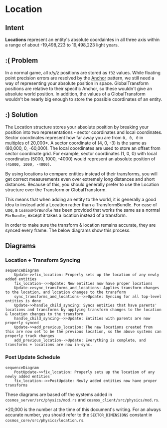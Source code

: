 # Location

## Intent

**Locations** represent an entity's absolute coordaintes in all three axis within a range of about -19,498,223 to 19,498,223 light years. 

## :( Problem

In a normal game, all x/y/z positions are stored as `f32` values. While floating point precision errors are resolved by the [Anchor](./anchor.md) pattern, we still need a way of representing your absolute position in space. GlobalTransform positions are relative to their specific Anchor, so these wouldn't give an absolute world position. In addition, the values of a GlobalTransform wouldn't be nearly big enough to store the possible coordinates of an entity.

## :) Solution

The Location structure stores your absolute position by breaking your position into two representations - sector coordinates and local coordinates. Sector coordinates represent how far away you are from `0, 0, 0` in multiples of 20,000*. A sector coordinate of (4, 0, -3) is the same as (80,000, 0, -60,000). The local coordinates are used to store an offset from sector coordinate grid. For example, sector coordinates (1, 0, 0) with local coordinates (5000, 1000, -4000) would represent an absolute position of `(45000, 1000, -4000)`. 

By using locations to compare entities instead of their transforms, you will get correct measurements even over extremely long distances and short distances. Because of this, you should generally prefer to use the Location structure over the Transform or GlobalTransform.

This means that when adding an entity to the world, it is generally a good idea to instead add a Location rather than a TransformBundle. For ease of use, a `CosmosPbrBundle` has been provided that works the same as a normal `PbrBundle`, except it takes a location instead of a transform.

In order to make sure the transform &amp; location remains accurate, they are synced every frame. The below diagrams show this process.

## Diagrams

### Location + Transform Syncing
```mermaid
sequenceDiagram
    Update->>fix_location: Properly sets up the location of any newly added entities
    fix_location-->>Update: New entities now have proper locations
    Update->>sync_transforms_and_locations: Applies transform changes to the location, and location changes to the transform 
    sync_transforms_and_locations-->>Update: Syncing for all top-level entities is done
    Update->>handle_child_syncing: Syncs entities that have parents' locations and transforms by applying transform changes to the location & location changes to the transform
    handle_child_syncing-->>Update: Entities with parents are now properly synced
    Update->>add_previous_location: The new locations created from this are now set to be the previous location, so the above systems can properly track changes
    add_previous_location-->Update: Everything is complete, and transforms + locations are now in-sync.
```

### Post Update Schedule
```mermaid
sequenceDiagram
    PostUpdate->>fix_location: Properly sets up the location of any newly added entities
    fix_location-->>PostUpdate: Newly added entities now have proper transforms
```

These diagrams are based off the systems added in `cosmos_server/src/physics/mod.rs` and `cosmos_client/src/physics/mod.rs`.


\*20,000 is the number at the time of this document's writing. For an always accurate number, you should refer to the `SECTOR_DIMENSIONS` constant in `cosmos_core/src/physics/location.rs`.